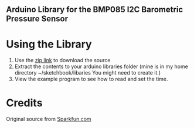 
Arduino Library for the BMP085 I2C Barometric Pressure Sensor
----------------------------

# Using the Library
1. Use the [zip link][1] to download the source
2. Extract the contents to your arduino libraries folder (mine is in my home directory ~/sketchbook/libaries You might need to create it.)
3. View the example program to see how to read and set the time.


# Credits
Original source from [Sparkfun.com][2]


[1]: https://github.com/TechplexEngineer/lib_BMP_BMP085/archive/master.zip
[2]: http://www.sparkfun.com/tutorial/Barometric/BMP085_Example_Code.pde
